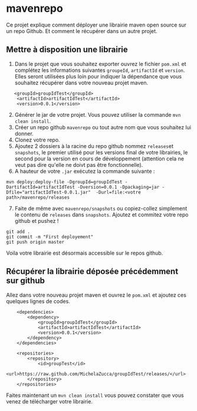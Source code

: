 # mavenrepo
Ce projet explique comment déployer une librairie maven open source sur un repo Github. Et comment le récupérer dans un autre projet.

## Mettre à disposition une librairie
1. Dans le projet que vous souhaitez exporter ouvrez le fichier `pom.xml` et complétez les informations suivantes `groupeId`, `artifactId` et `version`. Elles seront utilisées plus loin pour indiquer la dépendance que vous souhaitez récupérer dans votre nouveau projet maven.
```
   <groupId>groupIdTest</groupId>
    <artifactId>artifactIdTest</artifactId>
    <version>0.0.1</version>
```
2. Générer le jar de votre projet. Vous pouvez utiliser la commande `mvn clean install`.
3. Créer un repo github `mavenrepo` ou tout autre nom que vous souhaitez lui donner.
4. Clonez votre repo.
5. Ajoutez 2 dossiers à la racine du repo github nommez `releases`et `snapshots`, le premier utilisé pour les versions final de votre librairies, le second pour la version en cours de développement (attention cela ne veut pas dire qu'elle ne doivt pas être fonctionnelle).
6. A hauteur de votre `.jar` exécutez la commande suivante : 
```
mvn deploy:deploy-file -DgroupId=groupIdTest -DartifactId=artifactIdTest -Dversion=0.0.1 -Dpackaging=jar -Dfile="artifactIdTest-0.0.1.jar"  -Durl=file:<votre path>/mavenrepo/releases
```
7. Faite de même avec `mavenrepo/snapshots` ou copiez-collez simplement le contenu de `releases` dans `snapshots`. Ajoutez et commitez votre repo github et pushez !
```
git add .
git commit -m "First deployement"
git push origin master
```
Voila votre librairie est désormais accessible sur le repos github. 

## Récupérer la librairie déposée précédemment sur github
Allez dans votre nouveau projet maven et ouvrez le `pom.xml` et ajoutez ces quelques lignes de codes. 
```
	<dependencies>
        <dependency>
            <groupId>groupIdTest</groupId>
            <artifactId>artifactIdTest</artifactId>
            <version>0.0.1</version>
        </dependency>
    </dependencies>

    <repositories>
        <repository>
            <id>groupTest</id>
            <url>https://raw.github.com/MichelaZucca/groupIdTest/releases/</url>
        </repository>
    </repositories>
```
Faites maintenant un `mvn clean install` vous pouvez constater que vous venez de télécharger votre librairie. 
